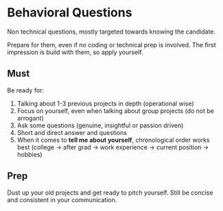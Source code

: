 # Behavioral Questions
Non technical questions, mostly targeted towards knowing the candidate.

Prepare for them, even if no coding or technical prep is involved. The first impression is build with them, so apply yourself.

## Must
Be ready for:
1. Talking about 1-3 previous projects in depth (operational wise)
2. Focus on yourself, even when talking about group projects (do not be arrogant)
3. Ask some questions (genuine, insightful or passion driven)
4. Short and direct answer and questions
5. When it comes to **tell me about yourself**, chronological order works best (college -> after grad -> work experience -> current position -> hobbies)

## Prep
Dust up your old projects and get ready to pitch yourself. Still be concise and consistent in your communication.
